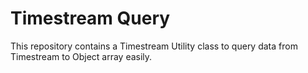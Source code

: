 # Timestream Query

This repository contains a Timestream Utility class to query data from Timestream to Object array easily.
